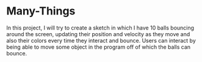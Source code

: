 # Many-Things
In this project, I will try to create a sketch in which I have 10 balls bouncing around the screen, updating their position and velocity as they move and also their colors every time they interact and bounce. Users can interact by being able to move some object in the program off of which the balls can bounce.
